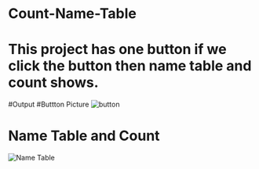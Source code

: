 # Count-Name-Table

# This project has one button if we click the button then name table and count shows.

#Output
#Buttton Picture
![button](https://github.com/krish4141/Count-Name-Table/assets/78585835/3a4f18fc-7f9f-4693-b67d-067369d3781d)

# Name Table and Count
![Name Table](https://github.com/krish4141/Count-Name-Table/assets/78585835/10ae9607-f473-466f-9471-19eea38621c3)
